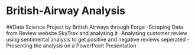 # British-Airway Analysis
##Data Science Project by British Airways through Forge
-Scraping Data from Review website SkyTrax and analysing it
-Analysing customer review using sentimental analysis to get positive and negative reviews seperated
-Presenting the analysis on a PowerPoint Presentation
